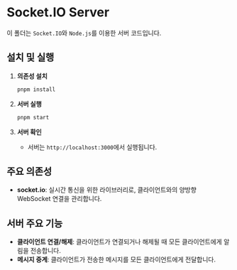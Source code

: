 # Socket.IO Server

이 폴더는 `Socket.IO`와 `Node.js`를 이용한 서버 코드입니다.

## 설치 및 실행

1. **의존성 설치**

   ```bash
   pnpm install
   ```

2. **서버 실행**

   ```bash
   pnpm start
   ```

3. **서버 확인**
   - 서버는 `http://localhost:3000`에서 실행됩니다.

## 주요 의존성

- **socket.io**: 실시간 통신을 위한 라이브러리로, 클라이언트와의 양방향 WebSocket 연결을 관리합니다.

## 서버 주요 기능

- **클라이언트 연결/해제**: 클라이언트가 연결되거나 해제될 때 모든 클라이언트에게 알림을 전송합니다.
- **메시지 중계**: 클라이언트가 전송한 메시지를 모든 클라이언트에게 전달합니다.

